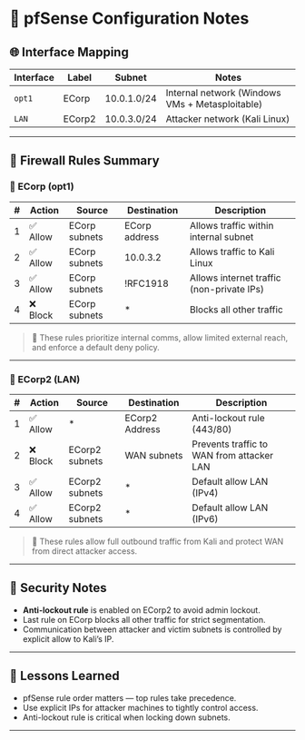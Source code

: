 # 🔧 pfSense Configuration Notes

## 🌐 Interface Mapping

| Interface | Label     | Subnet       | Notes                        |
|-----------|-----------|--------------|------------------------------|
| `opt1`    | ECorp     | 10.0.1.0/24  | Internal network (Windows VMs + Metasploitable) |
| `LAN`     | ECorp2    | 10.0.3.0/24  | Attacker network (Kali Linux) |

---

## 📄 Firewall Rules Summary

### 🔷 ECorp (opt1)

| # | Action | Source        | Destination  | Description                                 |
|--:|--------|----------------|---------------|---------------------------------------------|
| 1 | ✅ Allow | ECorp subnets | ECorp address | Allows traffic within internal subnet       |
| 2 | ✅ Allow | ECorp subnets | 10.0.3.2      | Allows traffic to Kali Linux                |
| 3 | ✅ Allow | ECorp subnets | !RFC1918       | Allows internet traffic (non-private IPs)   |
| 4 | ❌ Block | ECorp subnets | *             | Blocks all other traffic                    |

> 📌 These rules prioritize internal comms, allow limited external reach, and enforce a default deny policy.

---

### 🔷 ECorp2 (LAN)

| # | Action | Source          | Destination     | Description                                |
|--:|--------|------------------|------------------|--------------------------------------------|
| 1 | ✅ Allow | *               | ECorp2 Address   | Anti-lockout rule (443/80)                 |
| 2 | ❌ Block | ECorp2 subnets  | WAN subnets      | Prevents traffic to WAN from attacker LAN  |
| 3 | ✅ Allow | ECorp2 subnets  | *                | Default allow LAN (IPv4)                   |
| 4 | ✅ Allow | ECorp2 subnets  | *                | Default allow LAN (IPv6)                   |

> 📌 These rules allow full outbound traffic from Kali and protect WAN from direct attacker access.

---

## 🔐 Security Notes

- **Anti-lockout rule** is enabled on ECorp2 to avoid admin lockout.
- Last rule on ECorp blocks all other traffic for strict segmentation.
- Communication between attacker and victim subnets is controlled by explicit allow to Kali’s IP.

---

## 🧠 Lessons Learned

- pfSense rule order matters — top rules take precedence.
- Use explicit IPs for attacker machines to tightly control access.
- Anti-lockout rule is critical when locking down subnets.

---

